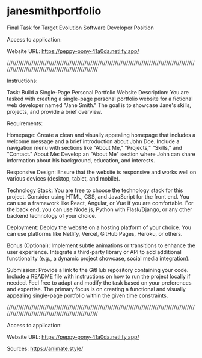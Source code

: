 # janesmithportfolio
Final Task for Target Evolution Software Developer Position

Access to application:

Website URL: https://peppy-pony-41a0da.netlify.app/


///////////////////////////////////////////////////////////////////////////////////////////////////////////////////////////////////////////////////

Instructions:

Task: Build a Single-Page Personal Portfolio Website
Description:
You are tasked with creating a single-page personal portfolio website for a fictional web developer named "Jane Smith." The goal is to showcase Jane's skills, projects, and provide a brief overview.

Requirements:

Homepage:
Create a clean and visually appealing homepage that includes a welcome message and a brief introduction about John Doe.
Include a navigation menu with sections like "About Me," "Projects," "Skills," and "Contact."
About Me:
Develop an "About Me" section where John can share information about his background, education, and interests.


Responsive Design:
Ensure that the website is responsive and works well on various devices (desktop, tablet, and mobile).

Technology Stack:
You are free to choose the technology stack for this project. Consider using HTML, CSS, and JavaScript for the front end. You can use a framework like React, Angular, or Vue if you are comfortable. For the back end, you can use Node.js, Python with Flask/Django, or any other backend technology of your choice.

Deployment:
Deploy the website on a hosting platform of your choice. You can use platforms like Netlify, Vercel, GitHub Pages, Heroku, or others.

Bonus (Optional):
Implement subtle animations or transitions to enhance the user experience.
Integrate a third-party library or API to add additional functionality (e.g., a dynamic project showcase, social media integration).

Submission:
Provide a link to the GitHub repository containing your code. Include a README file with instructions on how to run the project locally if needed.
Feel free to adapt and modify the task based on your preferences and expertise. The primary focus is on creating a functional and visually appealing single-page portfolio within the given time constraints.

///////////////////////////////////////////////////////////////////////////////////////////////////////////////////////////////////////////////////



Access to application:

Website URL: https://peppy-pony-41a0da.netlify.app/





Sources:
https://animate.style/


